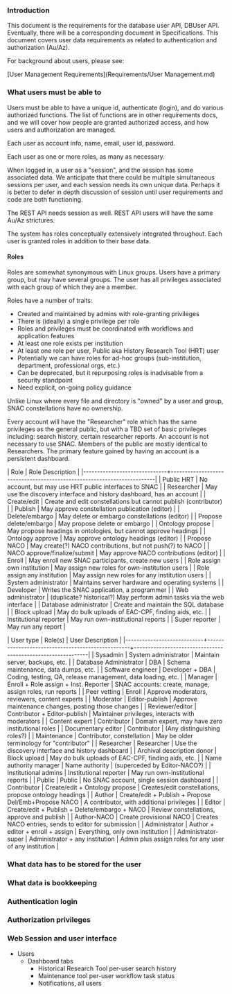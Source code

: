 
### Introduction

This document is the requirements for the database user API, DBUser API. Eventually, there will be a
corresponding document in Specifications. This document covers user data requirements as related to
authentication and authorization (Au/Az).

For background about users, please see:

[User Management Requirements](Requirements/User Management.md)

### What users must be able to

Users must be able to have a unique id, authenticate (login), and do various authorized functions. The list of
functions are in other requirements docs, and we will cover how people are granted authorized access, and how
users and authorization are managed.

Each user as account info, name, email, user id, password.

Each user as one or more roles, as many as necessary.

When logged in, a user as a "session", and the session has some associated data. We anticipate that there
could be multiple simultaneous sessions per user, and each session needs its own unique data. Perhaps it is
better to defer in depth discussion of session until user requirements and code are both functioning.

The REST API needs session as well. REST API users will have the same Au/Az strictures.

The system has roles conceptually extensively integrated throughout. Each user is granted roles in addition to
their base data.

#### Roles

Roles are somewhat synonymous with Linux groups. Users have a primary group, but may have several groups. The
user has all privileges associated with each group of which they are a member.

Roles have a number of traits:

- Created and maintained by admins with role-granting privileges
- There is (ideally) a single privilege per role
- Roles and privileges must be coordinated with workflows and application features
- At least one role exists per institution
- At least one role per user, Public aka History Research Tool (HRT) user
- Potentially we can have roles for ad-hoc groups (sub-institution, department, professional orgs, etc.)
- Can be deprecated, but it repurposing roles is inadvisable from a security standpoint
- Need explicit, on-going policy guidance
   
Unlike Linux where every file and directory is "owned" by a user and group, SNAC constellations have no
ownership.

Every account will have the "Researcher" role which has the same privileges as the general public, but with a
TBD set of basic privileges including: search history, certain researcher reports. An account is not necessary
to use SNAC. Members of the public are mostly identical to Researchers. The primary feature gained by having
an account is a persistent dashboard.


| Role                         | Role Description                                                       |
|------------------------------+------------------------------------------------------------------------|
| Public HRT                   | No account, but may use HRT public interfaces to SNAC                  |
| Researcher                   | May use the discovery interface and history dashboard, has an account  |
| Create/edit                  | Create and edit constellations but cannot publish (contributor)        |
| Publish                      | May approve constellation publication (editor)                         |
| Delete/embargo               | May delete or embargo constellations  (editor)                         |
| Propose delete/embargo       | May propose delete or embargo                                          |
| Ontology propose             | May propose headings in ontologies, but cannot approve headings        |
| Ontology approve             | May approve ontology headings (editor)                                 |
| Propose NACO                 | May create(?) NACO contributions, but not push(?) to NACO              |
| NACO approve/finalize/submit | May approve NACO contributions (editor)                                |
| Enroll                       | May enroll new SNAC participants, create new users                     |
| Role assign own institution  | May assign new roles for own-institution users                         |
| Role assign any institution  | May assign new roles for any institution users                         |
| System administrator         | Maintains server hardware and operating systems                        |
| Developer                    | Writes the SNAC application, a programmer                              |
| Web administrator            | (duplicate? historical?) May perform admin tasks via the web interface |
| Database administrator       | Create and maintain the SQL database                                   |
| Block upload                 | May do bulk uploads of EAC-CPF, finding aids, etc.                     |
| Institutional reporter       | May run own-institutional reports                                      |
| Super reporter               | May run any report                                                     |



| User type                  | Role(s)                                          | User Description                                            |
|----------------------------+--------------------------------------------------+-------------------------------------------------------------|
| Sysadmin                   | System administrator                             | Maintain server, backups, etc.                              |
| Database Administrator     | DBA                                              | Schema maintenance, data dumps, etc.                        |
| Software engineer          | Developer + DBA                                  | Coding, testing, QA, release management, data loading, etc. |
| Manager                    | Enroll + Role assign + Inst. Reporter            | SNAC accounts: create, manage, assign roles, run reports    |
| Peer vetting               | Enroll                                           | Approve moderators, reviewers, content experts              |
| Moderator                  | Editor-publish                                   | Approve maintenance changes, posting those changes          |
| Reviewer/editor            | Contributor + Editor-publish                     | Maintainer privileges, interacts with moderators            |
| Content expert             | Contributor                                      | Domain expert, may have zero institutional roles            |
| Documentary editor         | Contributor                                      | (Any distinguishing roles?)                                 |
| Maintenance                | Contributor, constellation                       | May be older terminology for "contributor"                  |
| Researcher                 | Researcher                                       | Use the discovery interface and history dashboard           |
| Archival description donor | Block upload                                     | May do bulk uploads of EAC-CPF, finding aids, etc.          |
| Name authority manager     | Name authority                                   | (superceded by Editor-NACO?)                                |
| Institutional admins       | Institutional reporter                           | May run own-institutional reports                           |
| Public                     | Public                                           | No SNAC account, single session dashboard                   |
| Contributor                | Create/edit + Ontology propose                   | Creates/edit constellations, propose ontology headings      |
| Author                     | Create/edit + Publish + Propose Del/Emb+Propose NACO | A contributor, with additional privileges                   |
| Editor                     | Create/edit + Publish + Delete/embargo + NACO    | Review constellations, approve and publish                  |
| Author-NACO                | Create provisional NACO                          | Creates NACO entries, sends to editor for submission        |
| Administrator              | Author + editor + enroll + assign                | Everything, only own institution                            |
| Administrator-super        | Administrator + any institution                  | Admin plus assign roles for any user of any institution     |


### What data has to be stored for the user

### What data is bookkeeping

### Authentication login

### Authorization privileges

### Web Session and user interface

- Users
    - Dashboard tabs
        - Historical Research Tool per-user search history
        - Maintenance tool per-user workflow task status
        - Notifications, all users
